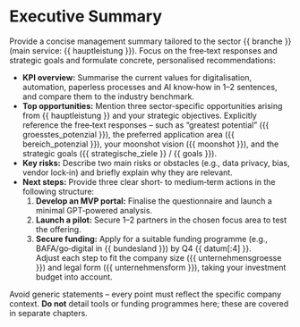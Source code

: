 # Executive Summary

Provide a concise management summary tailored to the sector {{ branche }} (main service: {{ hauptleistung }}). Focus on the free‑text responses and strategic goals and formulate concrete, personalised recommendations:

* **KPI overview:** Summarise the current values for digitalisation, automation, paperless processes and AI know‑how in 1–2 sentences, and compare them to the industry benchmark.
* **Top opportunities:** Mention three sector‑specific opportunities arising from {{ hauptleistung }} and your strategic objectives. Explicitly reference the free‑text responses – such as “greatest potential” ({{ groesstes_potenzial }}), the preferred application area ({{ bereich_potenzial }}), your moonshot vision ({{ moonshot }}), and the strategic goals ({{ strategische_ziele }} / {{ goals }}).
* **Key risks:** Describe two main risks or obstacles (e.g., data privacy, bias, vendor lock‑in) and briefly explain why they are relevant.  
* **Next steps:** Provide three clear short‑ to medium‑term actions in the following structure:  
  1) **Develop an MVP portal:** Finalise the questionnaire and launch a minimal GPT‑powered analysis.  
  2) **Launch a pilot:** Secure 1–2 partners in the chosen focus area to test the offering.  
  3) **Secure funding:** Apply for a suitable funding programme (e.g., BAFA/go‑digital in {{ bundesland }}) by Q4 {{ datum[:4] }}.  
  Adjust each step to fit the company size ({{ unternehmensgroesse }}) and legal form ({{ unternehmensform }}), taking your investment budget into account.

Avoid generic statements – every point must reflect the specific company context. **Do not** detail tools or funding programmes here; these are covered in separate chapters.

